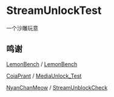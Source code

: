 # StreamUnlockTest
一个沙雕玩意


## 鸣谢
[LemonBench](https://github.com/LemonBench) / [LemonBench](https://github.com/LemonBench/LemonBench)

[CoiaPrant](https://github.com/CoiaPrant) / [MediaUnlock_Test](https://github.com/CoiaPrant/MediaUnlock_Test)

[NyanChanMeow](https://github.com/NyanChanMeow) / [StreamUnblockCheck](https://github.com/NyanChanMeow/StreamUnblockCheck)
